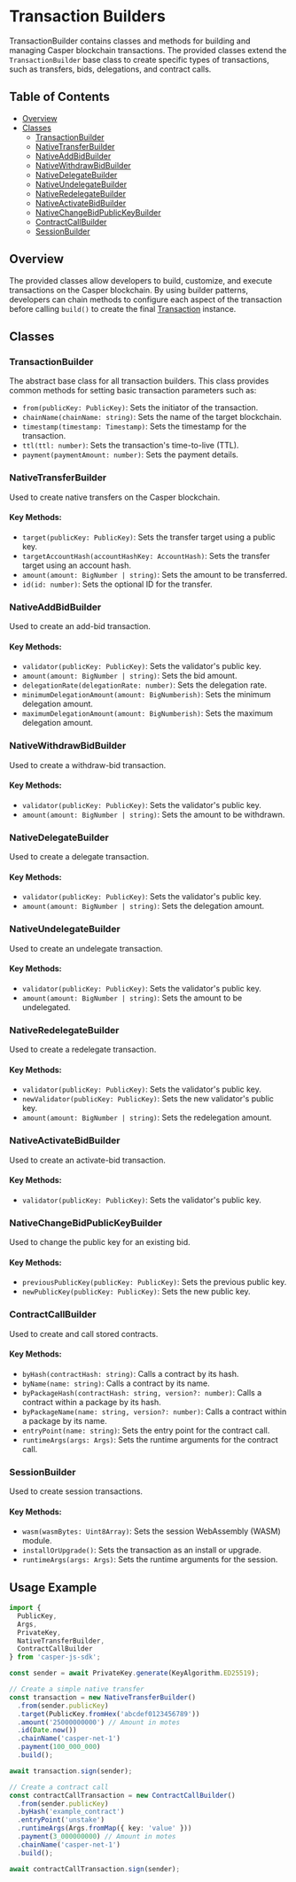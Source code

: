 # Transaction Builders

TransactionBuilder contains classes and methods for building and managing Casper blockchain transactions. The provided classes extend the `TransactionBuilder` base class to create specific types of transactions, such as transfers, bids, delegations, and contract calls.

## Table of Contents

- [Overview](#overview)
- [Classes](#classes)
  - [TransactionBuilder](#transactionv1builder)
  - [NativeTransferBuilder](#nativetransferbuilder)
  - [NativeAddBidBuilder](#nativeaddbidbuilder)
  - [NativeWithdrawBidBuilder](#nativewithdrawbidbuilder)
  - [NativeDelegateBuilder](#nativedelegatebuilder)
  - [NativeUndelegateBuilder](#nativeundelegatebuilder)
  - [NativeRedelegateBuilder](#nativeredelegatebuilder)
  - [NativeActivateBidBuilder](#nativeactivatebidbuilder)
  - [NativeChangeBidPublicKeyBuilder](#nativechangebidpublickeybuilder)
  - [ContractCallBuilder](#contractcallbuilder)
  - [SessionBuilder](#sessionbuilder)

## Overview

The provided classes allow developers to build, customize, and execute transactions on the Casper blockchain. By using builder patterns, developers can chain methods to configure each aspect of the transaction before calling `build()` to create the final [Transaction](./Transaction.ts) instance.

## Classes

### TransactionBuilder

The abstract base class for all transaction builders. This class provides common methods for setting basic transaction parameters such as:

- `from(publicKey: PublicKey)`: Sets the initiator of the transaction.
- `chainName(chainName: string)`: Sets the name of the target blockchain.
- `timestamp(timestamp: Timestamp)`: Sets the timestamp for the transaction.
- `ttl(ttl: number)`: Sets the transaction's time-to-live (TTL).
- `payment(paymentAmount: number)`: Sets the payment details.

### NativeTransferBuilder

Used to create native transfers on the Casper blockchain.

#### Key Methods:

- `target(publicKey: PublicKey)`: Sets the transfer target using a public key.
- `targetAccountHash(accountHashKey: AccountHash)`: Sets the transfer target using an account hash.
- `amount(amount: BigNumber | string)`: Sets the amount to be transferred.
- `id(id: number)`: Sets the optional ID for the transfer.

### NativeAddBidBuilder

Used to create an add-bid transaction.

#### Key Methods:

- `validator(publicKey: PublicKey)`: Sets the validator's public key.
- `amount(amount: BigNumber | string)`: Sets the bid amount.
- `delegationRate(delegationRate: number)`: Sets the delegation rate.
- `minimumDelegationAmount(amount: BigNumberish)`: Sets the minimum delegation amount.
- `maximumDelegationAmount(amount: BigNumberish)`: Sets the maximum delegation amount.

### NativeWithdrawBidBuilder

Used to create a withdraw-bid transaction.

#### Key Methods:

- `validator(publicKey: PublicKey)`: Sets the validator's public key.
- `amount(amount: BigNumber | string)`: Sets the amount to be withdrawn.

### NativeDelegateBuilder

Used to create a delegate transaction.

#### Key Methods:

- `validator(publicKey: PublicKey)`: Sets the validator's public key.
- `amount(amount: BigNumber | string)`: Sets the delegation amount.

### NativeUndelegateBuilder

Used to create an undelegate transaction.

#### Key Methods:

- `validator(publicKey: PublicKey)`: Sets the validator's public key.
- `amount(amount: BigNumber | string)`: Sets the amount to be undelegated.

### NativeRedelegateBuilder

Used to create a redelegate transaction.

#### Key Methods:

- `validator(publicKey: PublicKey)`: Sets the validator's public key.
- `newValidator(publicKey: PublicKey)`: Sets the new validator's public key.
- `amount(amount: BigNumber | string)`: Sets the redelegation amount.

### NativeActivateBidBuilder

Used to create an activate-bid transaction.

#### Key Methods:

- `validator(publicKey: PublicKey)`: Sets the validator's public key.

### NativeChangeBidPublicKeyBuilder

Used to change the public key for an existing bid.

#### Key Methods:

- `previousPublicKey(publicKey: PublicKey)`: Sets the previous public key.
- `newPublicKey(publicKey: PublicKey)`: Sets the new public key.

### ContractCallBuilder

Used to create and call stored contracts.

#### Key Methods:

- `byHash(contractHash: string)`: Calls a contract by its hash.
- `byName(name: string)`: Calls a contract by its name.
- `byPackageHash(contractHash: string, version?: number)`: Calls a contract within a package by its hash.
- `byPackageName(name: string, version?: number)`: Calls a contract within a package by its name.
- `entryPoint(name: string)`: Sets the entry point for the contract call.
- `runtimeArgs(args: Args)`: Sets the runtime arguments for the contract call.

### SessionBuilder

Used to create session transactions.

#### Key Methods:

- `wasm(wasmBytes: Uint8Array)`: Sets the session WebAssembly (WASM) module.
- `installOrUpgrade()`: Sets the transaction as an install or upgrade.
- `runtimeArgs(args: Args)`: Sets the runtime arguments for the session.

## Usage Example

```typescript
import {
  PublicKey,
  Args,
  PrivateKey,
  NativeTransferBuilder,
  ContractCallBuilder
} from 'casper-js-sdk';

const sender = await PrivateKey.generate(KeyAlgorithm.ED25519);

// Create a simple native transfer
const transaction = new NativeTransferBuilder()
  .from(sender.publicKey)
  .target(PublicKey.fromHex('abcdef0123456789'))
  .amount('25000000000') // Amount in motes
  .id(Date.now())
  .chainName('casper-net-1')
  .payment(100_000_000)
  .build();

await transaction.sign(sender);

// Create a contract call
const contractCallTransaction = new ContractCallBuilder()
  .from(sender.publicKey)
  .byHash('example_contract')
  .entryPoint('unstake')
  .runtimeArgs(Args.fromMap({ key: 'value' }))
  .payment(3_000000000) // Amount in motes
  .chainName('casper-net-1')
  .build();

await contractCallTransaction.sign(sender);
```
